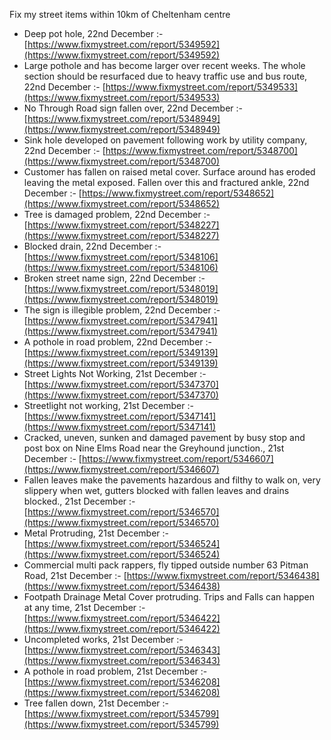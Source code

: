 Fix my street items within 10km of Cheltenham centre

<!-- fix_marker starts -->

- Deep pot hole, 22nd December :- [https://www.fixmystreet.com/report/5349592](https://www.fixmystreet.com/report/5349592)
- Large pothole and has become larger over recent weeks. The whole section should be resurfaced due to heavy traffic use and bus route, 22nd December :- [https://www.fixmystreet.com/report/5349533](https://www.fixmystreet.com/report/5349533)
- No Through Road sign fallen over, 22nd December :- [https://www.fixmystreet.com/report/5348949](https://www.fixmystreet.com/report/5348949)
- Sink hole developed on pavement following work by utility company, 22nd December :- [https://www.fixmystreet.com/report/5348700](https://www.fixmystreet.com/report/5348700)
- Customer has fallen on raised metal cover. Surface around has eroded leaving the metal exposed. Fallen over this and fractured ankle, 22nd December :- [https://www.fixmystreet.com/report/5348652](https://www.fixmystreet.com/report/5348652)
- Tree is damaged problem, 22nd December :- [https://www.fixmystreet.com/report/5348227](https://www.fixmystreet.com/report/5348227)
- Blocked drain, 22nd December :- [https://www.fixmystreet.com/report/5348106](https://www.fixmystreet.com/report/5348106)
- Broken street name sign, 22nd December :- [https://www.fixmystreet.com/report/5348019](https://www.fixmystreet.com/report/5348019)
- The sign is illegible problem, 22nd December :- [https://www.fixmystreet.com/report/5347941](https://www.fixmystreet.com/report/5347941)
- A pothole in road problem, 22nd December :- [https://www.fixmystreet.com/report/5349139](https://www.fixmystreet.com/report/5349139)
- Street Lights Not Working, 21st December :- [https://www.fixmystreet.com/report/5347370](https://www.fixmystreet.com/report/5347370)
- Streetlight not working, 21st December :- [https://www.fixmystreet.com/report/5347141](https://www.fixmystreet.com/report/5347141)
- Cracked, uneven, sunken and damaged pavement by busy stop and post box on Nine Elms Road near the Greyhound junction., 21st December :- [https://www.fixmystreet.com/report/5346607](https://www.fixmystreet.com/report/5346607)
- Fallen leaves make the pavements hazardous and filthy to walk on, very slippery when wet, gutters blocked with fallen leaves and drains blocked., 21st December :- [https://www.fixmystreet.com/report/5346570](https://www.fixmystreet.com/report/5346570)
- Metal Protruding, 21st December :- [https://www.fixmystreet.com/report/5346524](https://www.fixmystreet.com/report/5346524)
- Commercial multi pack rappers, fly tipped outside number 63 Pitman Road, 21st December :- [https://www.fixmystreet.com/report/5346438](https://www.fixmystreet.com/report/5346438)
- Footpath Drainage Metal Cover protruding. Trips and Falls can happen at any time, 21st December :- [https://www.fixmystreet.com/report/5346422](https://www.fixmystreet.com/report/5346422)
- Uncompleted works, 21st December :- [https://www.fixmystreet.com/report/5346343](https://www.fixmystreet.com/report/5346343)
- A pothole in road problem, 21st December :- [https://www.fixmystreet.com/report/5346208](https://www.fixmystreet.com/report/5346208)
- Tree fallen down, 21st December :- [https://www.fixmystreet.com/report/5345799](https://www.fixmystreet.com/report/5345799)

<!-- fix_marker ends -->